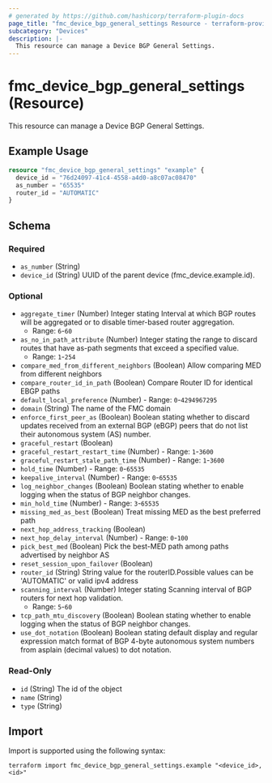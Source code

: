 ```yaml
---
# generated by https://github.com/hashicorp/terraform-plugin-docs
page_title: "fmc_device_bgp_general_settings Resource - terraform-provider-fmc"
subcategory: "Devices"
description: |-
  This resource can manage a Device BGP General Settings.
---
```


# fmc_device_bgp_general_settings (Resource)

This resource can manage a Device BGP General Settings.

## Example Usage

```terraform
resource "fmc_device_bgp_general_settings" "example" {
  device_id = "76d24097-41c4-4558-a4d0-a8c07ac08470"
  as_number = "65535"
  router_id = "AUTOMATIC"
}
```

<!-- schema generated by tfplugindocs -->
## Schema

### Required

- `as_number` (String)
- `device_id` (String) UUID of the parent device (fmc_device.example.id).

### Optional

- `aggregate_timer` (Number) Integer stating Interval at which BGP routes will be aggregated or to disable timer-based router aggregation.
  - Range: `6`-`60`
- `as_no_in_path_attribute` (Number) Integer stating the range to discard routes that have as-path segments that exceed a specified value.
  - Range: `1`-`254`
- `compare_med_from_different_neighbors` (Boolean) Allow comparing MED from different neighbors
- `compare_router_id_in_path` (Boolean) Compare Router ID for identical EBGP paths
- `default_local_preference` (Number) - Range: `0`-`4294967295`
- `domain` (String) The name of the FMC domain
- `enforce_first_peer_as` (Boolean) Boolean stating whether to discard updates received from an external BGP (eBGP) peers that do not list their autonomous system (AS) number.
- `graceful_restart` (Boolean)
- `graceful_restart_restart_time` (Number) - Range: `1`-`3600`
- `graceful_restart_stale_path_time` (Number) - Range: `1`-`3600`
- `hold_time` (Number) - Range: `0`-`65535`
- `keepalive_interval` (Number) - Range: `0`-`65535`
- `log_neighbor_changes` (Boolean) Boolean stating whether to enable logging when the status of BGP neighbor changes.
- `min_hold_time` (Number) - Range: `3`-`65535`
- `missing_med_as_best` (Boolean) Treat missing MED as the best preferred path
- `next_hop_address_tracking` (Boolean)
- `next_hop_delay_interval` (Number) - Range: `0`-`100`
- `pick_best_med` (Boolean) Pick the best-MED path among paths advertised by neighbor AS
- `reset_session_upon_failover` (Boolean)
- `router_id` (String) String value for the routerID.Possible values can be 'AUTOMATIC' or valid ipv4 address
- `scanning_interval` (Number) Integer stating Scanning interval of BGP routers for next hop validation.
  - Range: `5`-`60`
- `tcp_path_mtu_discovery` (Boolean) Boolean stating whether to enable logging when the status of BGP neighbor changes.
- `use_dot_notation` (Boolean) Boolean stating default display and regular expression match format of BGP 4-byte autonomous system numbers from asplain (decimal values) to dot notation.

### Read-Only

- `id` (String) The id of the object
- `name` (String)
- `type` (String)

## Import

Import is supported using the following syntax:

```shell
terraform import fmc_device_bgp_general_settings.example "<device_id>,<id>"
```
